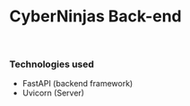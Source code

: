 # CyberNinjas Back-end
<br>

### Technologies used
- FastAPI (backend framework)
- Uvicorn (Server)
